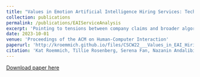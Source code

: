 ```yaml
---
title: "Values in Emotion Artificial Intelligence Hiring Services: Technosolutions to Organizational Problems"
collection: publications
permalink: /publications/EAIServiceAnalysis
excerpt: 'Pointing to tensions between company claims and broader algorithmic fairness and equity scholarship, we argue that EAI service claims dangerously obscure the potential harms introduced by EAI and reinforce exclusionary hiring practices despite their concurrent claims of debiasing hiring processes and outcomes. Lastly, we discuss this work’s implications for design and policy to address deception and unfairness in EAI hiring services.'
date: 2023-10-01
venue: 'Proceedings of the ACM on Human-Computer Interaction'
paperurl: 'http://kroemmich.github.io/files/CSCW22___Values_in_EAI_Hiring_Services__Technosolutions_to_Organizational_Problems_PREPRINT-1.pdf'
citation: 'Kat Roemmich, Tillie Rosenberg, Serena Fan, Nazanin Andalibi. Values in Emotion Artificial Intelligence Hiring Services: Technosolutions to Organizational Problems. (Submitted Jan 2022, accepted November 2022). <i>Forthcoming in CSCW23</i>.'
---
```



[Download paper here](https://kroemmich.github.io/files/CSCW22___Values_in_EAI_Hiring_Services__Technosolutions_to_Organizational_Problems_PREPRINT-1.pdf)



